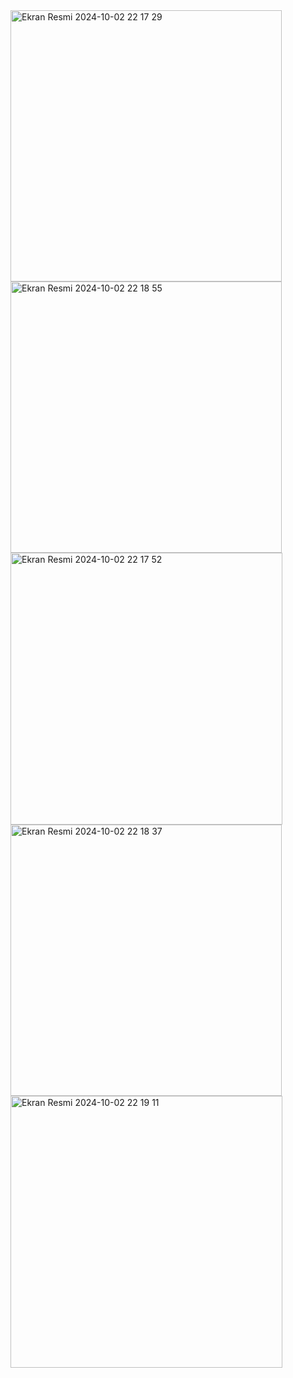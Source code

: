 <img width="434" alt="Ekran Resmi 2024-10-02 22 17 29" src="https://github.com/user-attachments/assets/be0acdf5-9bb8-4285-9b85-8f89ac3d96d9">
<img width="434" alt="Ekran Resmi 2024-10-02 22 18 55" src="https://github.com/user-attachments/assets/92bcf90e-d7a1-4e7a-941f-f21b71baa70b">
<img width="435" alt="Ekran Resmi 2024-10-02 22 17 52" src="https://github.com/user-attachments/assets/eb2c5ebe-e4f8-49f6-a92c-4fd23cc84fc3">
<img width="434" alt="Ekran Resmi 2024-10-02 22 18 37" src="https://github.com/user-attachments/assets/386ce1bc-4b26-4f10-b32f-f67e316d957b">
<img width="435" alt="Ekran Resmi 2024-10-02 22 19 11" src="https://github.com/user-attachments/assets/1d24eb0b-f994-402c-8cca-8d74caa116ad">
